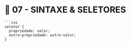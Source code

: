 
# 📄 07 - SINTAXE & SELETORES

````text
```css
seletor {
  propriedade: valor;
  outra-propriedade: outro-valor;
}
````